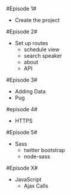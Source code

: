 #Episode 1#
- Create the project

#Episode 2#
- Set up routes
    - schedule view
    - search speaker
    - about
    - API

#Episode 3#
- Adding Data
- Pug

#episode 4#
- HTTPS

#Episode 5#
- Sass
    - twitter bootstrap
    - node-sass

#Episode X#
- JavaScript   
    - Ajax Calls